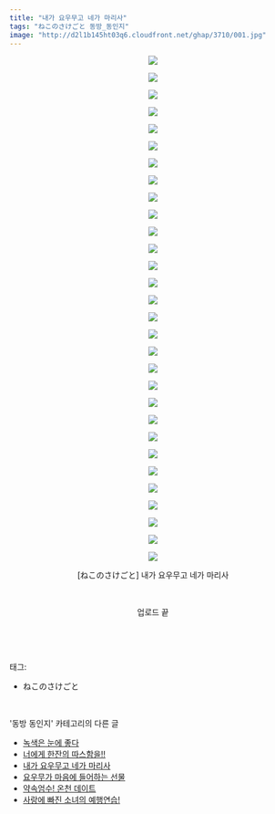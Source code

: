 ```yaml
---
title: "내가 요우무고 네가 마리사"
tags: "ねこのさけごと 동방_동인지"
image: "http://d2l1b145ht03q6.cloudfront.net/ghap/3710/001.jpg"
---
```

<div class="article">
<p style="text-align: center; clear: none; float: none;"><img src="{{ site.imgserver1 }}/ghap/3710/001.jpg"/></p>
<p style="text-align: center; clear: none; float: none;"><img src="{{ site.imgserver1 }}/ghap/3710/002.jpg"/></p>
<p style="text-align: center; clear: none; float: none;"><img src="{{ site.imgserver1 }}/ghap/3710/003.jpg"/></p>
<p style="text-align: center; clear: none; float: none;"><img src="{{ site.imgserver1 }}/ghap/3710/004.jpg"/></p>
<p style="text-align: center; clear: none; float: none;"><img src="{{ site.imgserver1 }}/ghap/3710/005.jpg"/></p>
<p style="text-align: center; clear: none; float: none;"><img src="{{ site.imgserver1 }}/ghap/3710/006.jpg"/></p>
<p style="text-align: center; clear: none; float: none;"><img src="{{ site.imgserver1 }}/ghap/3710/007.jpg"/></p>
<p style="text-align: center; clear: none; float: none;"><img src="{{ site.imgserver1 }}/ghap/3710/008.jpg"/></p>
<p style="text-align: center; clear: none; float: none;"><img src="{{ site.imgserver1 }}/ghap/3710/009.jpg"/></p>
<p style="text-align: center; clear: none; float: none;"><img src="{{ site.imgserver1 }}/ghap/3710/010.jpg"/></p>
<p style="text-align: center; clear: none; float: none;"><img src="{{ site.imgserver1 }}/ghap/3710/011.jpg"/></p>
<p style="text-align: center; clear: none; float: none;"><img src="{{ site.imgserver1 }}/ghap/3710/012.jpg"/></p>
<p style="text-align: center; clear: none; float: none;"><img src="{{ site.imgserver1 }}/ghap/3710/013.jpg"/></p>
<p style="text-align: center; clear: none; float: none;"><img src="{{ site.imgserver1 }}/ghap/3710/014.jpg"/></p>
<p style="text-align: center; clear: none; float: none;"><img src="{{ site.imgserver1 }}/ghap/3710/015.jpg"/></p>
<p style="text-align: center; clear: none; float: none;"><img src="{{ site.imgserver1 }}/ghap/3710/016.jpg"/></p>
<p style="text-align: center; clear: none; float: none;"><img src="{{ site.imgserver1 }}/ghap/3710/017.jpg"/></p>
<p style="text-align: center; clear: none; float: none;"><img src="{{ site.imgserver1 }}/ghap/3710/018.jpg"/></p>
<p style="text-align: center; clear: none; float: none;"><img src="{{ site.imgserver1 }}/ghap/3710/019.jpg"/></p>
<p style="text-align: center; clear: none; float: none;"><img src="{{ site.imgserver1 }}/ghap/3710/020.jpg"/></p>
<p style="text-align: center; clear: none; float: none;"><img src="{{ site.imgserver1 }}/ghap/3710/021.jpg"/></p>
<p style="text-align: center; clear: none; float: none;"><img src="{{ site.imgserver1 }}/ghap/3710/022.jpg"/></p>
<p style="text-align: center; clear: none; float: none;"><img src="{{ site.imgserver1 }}/ghap/3710/023.jpg"/></p>
<p style="text-align: center; clear: none; float: none;"><img src="{{ site.imgserver1 }}/ghap/3710/024.jpg"/></p>
<p style="text-align: center; clear: none; float: none;"><img src="{{ site.imgserver1 }}/ghap/3710/025.jpg"/></p>
<p style="text-align: center; clear: none; float: none;"><img src="{{ site.imgserver1 }}/ghap/3710/026.jpg"/></p>
<p style="text-align: center; clear: none; float: none;"><img src="{{ site.imgserver1 }}/ghap/3710/027.jpg"/></p>
<p style="text-align: center; clear: none; float: none;"><img src="{{ site.imgserver1 }}/ghap/3710/028.jpg"/></p>
<p style="text-align: center; clear: none; float: none;"><img src="{{ site.imgserver1 }}/ghap/3710/029.jpg"/></p>
<p style="text-align: center; clear: none; float: none;"><img src="{{ site.imgserver1 }}/ghap/3710/030.jpg"/></p>
<p style="text-align: center; clear: none; float: none;">[ねこのさけごと] 내가 요우무고 네가 마리사</p>
<p style="text-align: center; clear: none; float: none;"><br/></p>
<p style="text-align: center; clear: none; float: none;">업로드 끝</p>
<p><br/></p>
</div><br/>
<div class="tagTrail">
<p>태그: </p>
<ul>
<li>ねこのさけごと</li>
</ul>
</div><br/>
<div class="another">
<p>'동방 동인지' 카테고리의 다른 글</p>
<ul>
<li><a href="/ghap_3754">녹색은 눈에 좋다</a></li>
<li><a href="/ghap_3720">너에게 한잔의 따스함을!!</a></li>
<li><a href="/ghap_3710">내가 요우무고 네가 마리사</a></li>
<li><a href="/ghap_3709">요우무가 마음에 들어하는 선물</a></li>
<li><a href="/ghap_3708">약속엄수! 온천 데이트</a></li>
<li><a href="/ghap_3707">사랑에 빠진 소녀의 예행연습!</a></li>
</ul>
</div><br/>
<div class="cb_module cb_fluid">
<div class="cb_wrt cb_profile">
</div><!-- commentList close -->
</div><br/>

